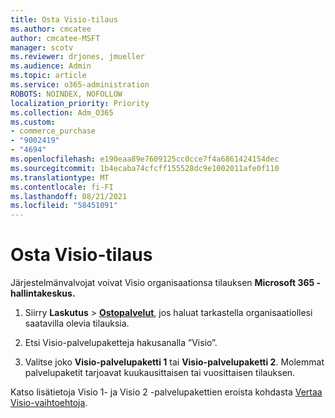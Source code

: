 ```yaml
---
title: Osta Visio-tilaus
ms.author: cmcatee
author: cmcatee-MSFT
manager: scotv
ms.reviewer: drjones, jmueller
ms.audience: Admin
ms.topic: article
ms.service: o365-administration
ROBOTS: NOINDEX, NOFOLLOW
localization_priority: Priority
ms.collection: Adm_O365
ms.custom:
- commerce_purchase
- "9002419"
- "4694"
ms.openlocfilehash: e190eaa89e7609125cc0cce7f4a6861424154dec
ms.sourcegitcommit: 1b4ecaba74cfcff155528dc9e1002011afe0f110
ms.translationtype: MT
ms.contentlocale: fi-FI
ms.lasthandoff: 08/21/2021
ms.locfileid: "58451091"
---
```

# <a name="purchase-visio-subscription"></a>Osta Visio-tilaus

Järjestelmänvalvojat voivat Visio organisaationsa tilauksen **Microsoft 365 -hallintakeskus.**

1. Siirry **Laskutus** > **[Ostopalvelut](https://go.microsoft.com/fwlink/p/?linkid=868433)**, jos haluat tarkastella organisaatiollesi saatavilla olevia tilauksia.

2. Etsi Visio-palvelupaketteja hakusanalla ”Visio”.

3. Valitse joko **Visio-palvelupaketti 1** tai **Visio-palvelupaketti 2**. Molemmat palvelupaketit tarjoavat kuukausittaisen tai vuosittaisen tilauksen.

Katso lisätietoja Visio 1- ja Visio 2 -palvelupakettien eroista kohdasta [Vertaa Visio-vaihtoehtoja](https://products.office.com/Visio/microsoft-visio-plans-and-pricing-compare-visio-options).
